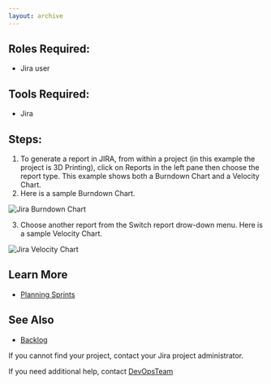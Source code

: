```yaml
---
layout: archive
---
```

## Roles Required: 
* Jira user 
 
## Tools Required: 
* Jira 
 
## Steps: 
1. To generate a report in JIRA, from within a project (in this example the project is 3D Printing), click on Reports in the left pane then choose the report type.  This example shows both a Burndown Chart and a Velocity Chart.
2. Here is a sample Burndown Chart.

![Jira Burndown Chart](/DevOps-Coms-Public/assets/images/jira/jira_reports_step1img.jpg)

3. Choose another report from the Switch report drow-down menu.  Here is a sample Velocity Chart.

![Jira Velocity Chart](/DevOps-Coms-Public/assets/images/jira/jira_reports_step2img.jpg)


## Learn More
* [Planning Sprints](https://confluence.atlassian.com/jirasoftwareserver084/reporting-979406465.html)

## See Also
* [Backlog](/_posts/2019-12-20-jira-backlog.md)

If you cannot find your project, contact your Jira project administrator. 

If you need additional help, contact [DevOpsTeam](mailto:DevOpsTeam@va.gov) 
